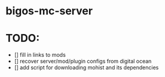 # bigos-mc-server

# TODO:
- [] fill in links to mods
- [] recover server/mod/plugin configs from digital ocean
- [] add script for downloading mohist and its dependencies
